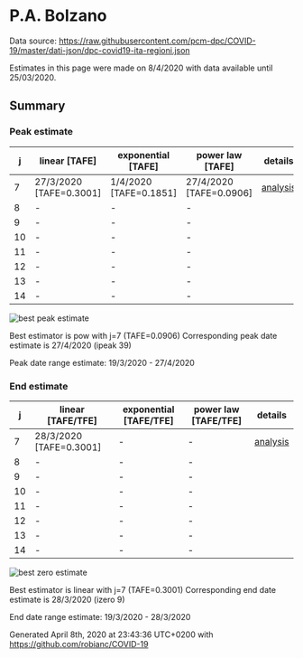 # P.A. Bolzano


Data source: https://raw.githubusercontent.com/pcm-dpc/COVID-19/master/dati-json/dpc-covid19-ita-regioni.json

Estimates in this page were made on 8/4/2020 with data available until 25/03/2020.


## Summary 

### Peak estimate 
|j|linear [TAFE]|exponential [TAFE]|power law [TAFE]|details|
|---|----|-----------|---------|-------|
|7|27/3/2020 [TAFE=0.3001]|1/4/2020 [TAFE=0.1851]|27/4/2020 [TAFE=0.0906]|[analysis](COVID-19_p.a._bolzano_j7_2020-03-25.md)|
|8|-|-|-||
|9|-|-|-||
|10|-|-|-||
|11|-|-|-||
|12|-|-|-||
|13|-|-|-||
|14|-|-|-||

![best peak estimate](COVID-19_p.a._bolzano_j7_2020-03-25.png)

Best estimator is pow with j=7 (TAFE=0.0906)
Corresponding peak date estimate is 27/4/2020 (ipeak 39)


Peak date range estimate: 19/3/2020 - 27/4/2020

### End estimate 
|j|linear [TAFE/TFE]|exponential [TAFE/TFE]|power law [TAFE/TFE]|details|
|---|----|-----------|---------|-------|
|7|28/3/2020 [TAFE=0.3001]|-|-|[analysis](COVID-19_p.a._bolzano_j7_2020-03-25.md)|
|8|-|-|-||
|9|-|-|-||
|10|-|-|-||
|11|-|-|-||
|12|-|-|-||
|13|-|-|-||
|14|-|-|-||

![best zero estimate](COVID-19_p.a._bolzano_j7_2020-03-25.png)

Best estimator is linear with j=7 (TAFE=0.3001)
Corresponding end date estimate is 28/3/2020 (izero 9)


End date range estimate: 19/3/2020 - 28/3/2020

Generated April 8th, 2020 at 23:43:36 UTC+0200 with https://github.com/robianc/COVID-19
